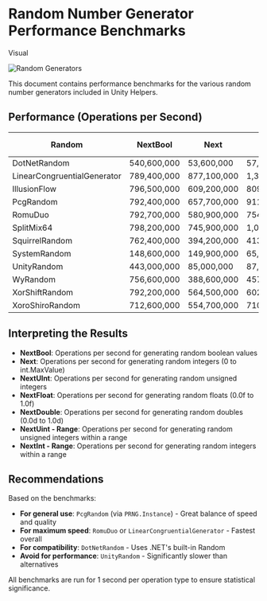 # Random Number Generator Performance Benchmarks

Visual

![Random Generators](Docs/Images/random_generators.svg)

This document contains performance benchmarks for the various random number generators included in Unity Helpers.

## Performance (Operations per Second)

<!-- RANDOM_BENCHMARKS_START -->
| Random | NextBool | Next | NextUInt | NextFloat | NextDouble | NextUint - Range | NextInt - Range |
| ------ | -------- | ---- | -------- | --------- | ---------- | ---------------- | --------------- |
| DotNetRandom | 540,600,000 | 53,600,000 | 57,600,000 | 48,300,000 | 27,900,000 |54,500,000 |51,400,000 |
| LinearCongruentialGenerator | 789,400,000 | 877,100,000 | 1,328,200,000 | 212,700,000 | 388,800,000 |583,100,000 |500,000,000 |
| IllusionFlow | 796,500,000 | 609,200,000 | 809,500,000 | 202,400,000 | 319,100,000 |439,600,000 |389,300,000 |
| PcgRandom | 792,400,000 | 657,700,000 | 911,100,000 | 210,800,000 | 335,800,000 |448,200,000 |405,800,000 |
| RomuDuo | 792,700,000 | 580,900,000 | 754,600,000 | 189,400,000 | 253,100,000 |439,100,000 |390,800,000 |
| SplitMix64 | 798,200,000 | 745,900,000 | 1,048,600,000 | 211,700,000 | 374,800,000 |482,000,000 |438,500,000 |
| SquirrelRandom | 762,400,000 | 394,200,000 | 413,800,000 | 196,400,000 | 199,900,000 |332,300,000 |312,000,000 |
| SystemRandom | 148,600,000 | 149,900,000 | 65,600,000 | 130,900,000 | 139,300,000 |60,300,000 |61,000,000 |
| UnityRandom | 443,000,000 | 85,000,000 | 87,500,000 | 65,100,000 | 41,500,000 |81,800,000 |82,400,000 |
| WyRandom | 756,600,000 | 388,600,000 | 457,600,000 | 188,000,000 | 193,000,000 |297,100,000 |279,600,000 |
| XorShiftRandom | 792,200,000 | 564,500,000 | 602,700,000 | 213,400,000 | 281,200,000 |442,900,000 |391,200,000 |
| XoroShiroRandom | 712,600,000 | 554,700,000 | 710,700,000 | 190,600,000 | 244,100,000 |422,800,000 |380,100,000 |
<!-- RANDOM_BENCHMARKS_END -->

## Interpreting the Results

- **NextBool**: Operations per second for generating random boolean values
- **Next**: Operations per second for generating random integers (0 to int.MaxValue)
- **NextUInt**: Operations per second for generating random unsigned integers
- **NextFloat**: Operations per second for generating random floats (0.0f to 1.0f)
- **NextDouble**: Operations per second for generating random doubles (0.0d to 1.0d)
- **NextUint - Range**: Operations per second for generating random unsigned integers within a range
- **NextInt - Range**: Operations per second for generating random integers within a range

## Recommendations

Based on the benchmarks:

- **For general use**: `PcgRandom` (via `PRNG.Instance`) - Great balance of speed and quality
- **For maximum speed**: `RomuDuo` or `LinearCongruentialGenerator` - Fastest overall
- **For compatibility**: `DotNetRandom` - Uses .NET's built-in Random
- **Avoid for performance**: `UnityRandom` - Significantly slower than alternatives

All benchmarks are run for 1 second per operation type to ensure statistical significance.
